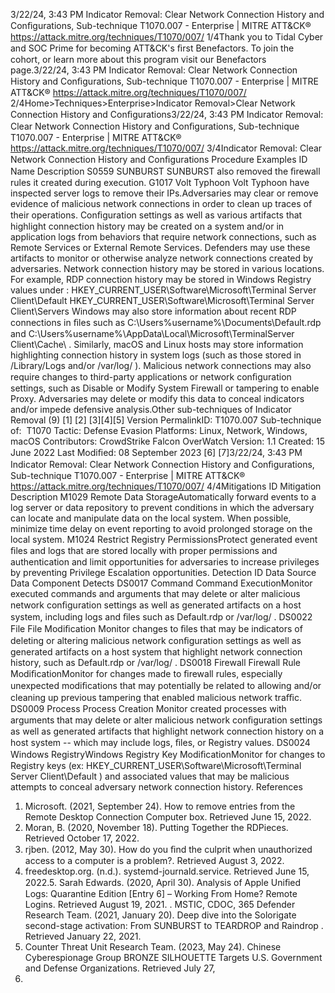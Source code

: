 3/22/24, 3:43 PM Indicator Removal: Clear Network Connection History and Conﬁgurations, Sub-technique T1070.007 - Enterprise | MITRE ATT&CK®
https://attack.mitre.org/techniques/T1070/007/ 1/4Thank you to Tidal Cyber and SOC Prime for becoming ATT&CK's ﬁrst Benefactors. To join the cohort, or learn more about this program visit our
Benefactors page.3/22/24, 3:43 PM Indicator Removal: Clear Network Connection History and Conﬁgurations, Sub-technique T1070.007 - Enterprise | MITRE ATT&CK®
https://attack.mitre.org/techniques/T1070/007/ 2/4Home>Techniques>Enterprise>Indicator Removal>Clear Network Connection History and Conﬁgurations3/22/24, 3:43 PM Indicator Removal: Clear Network Connection History and Conﬁgurations, Sub-technique T1070.007 - Enterprise | MITRE ATT&CK®
https://attack.mitre.org/techniques/T1070/007/ 3/4Indicator Removal: Clear Network Connection History
and Conﬁgurations
Procedure Examples
ID Name Description
S0559 SUNBURST SUNBURST also removed the ﬁrewall rules it created during execution.
G1017 Volt Typhoon Volt Typhoon have inspected server logs to remove their IPs.Adversaries may clear or remove evidence of malicious network connections in order to clean up traces of their operations. Conﬁguration
settings as well as various artifacts that highlight connection history may be created on a system and/or in application logs from behaviors
that require network connections, such as Remote Services or External Remote Services. Defenders may use these artifacts to monitor or
otherwise analyze network connections created by adversaries.
Network connection history may be stored in various locations. For example, RDP connection history may be stored in Windows Registry
values under :
HKEY\_CURRENT\_USER\Software\Microsoft\Terminal Server Client\Default
HKEY\_CURRENT\_USER\Software\Microsoft\Terminal Server Client\Servers
Windows may also store information about recent RDP connections in ﬁles such as C:\Users\%username%\Documents\Default.rdp and
C:\Users\%username%\AppData\Local\Microsoft\TerminalServer Client\Cache\ . Similarly, macOS and Linux hosts may store
information highlighting connection history in system logs (such as those stored in /Library/Logs and/or /var/log/ ).
Malicious network connections may also require changes to third-party applications or network conﬁguration settings, such as Disable or
Modify System Firewall or tampering to enable Proxy. Adversaries may delete or modify this data to conceal indicators and/or impede
defensive analysis.Other sub-techniques of Indicator Removal (9)
[1]
[2]
[3][4][5]
Version PermalinkID: T1070.007
Sub-technique of:  T1070
 
Tactic: Defense Evasion
 
Platforms: Linux, Network, Windows, macOS
Contributors: CrowdStrike Falcon OverWatch
Version: 1.1
Created: 15 June 2022
Last Modiﬁed: 08 September 2023
[6]
[7]3/22/24, 3:43 PM Indicator Removal: Clear Network Connection History and Conﬁgurations, Sub-technique T1070.007 - Enterprise | MITRE ATT&CK®
https://attack.mitre.org/techniques/T1070/007/ 4/4Mitigations
ID Mitigation Description
M1029 Remote Data
StorageAutomatically forward events to a log server or data repository to prevent conditions in which the
adversary can locate and manipulate data on the local system. When possible, minimize time delay on
event reporting to avoid prolonged storage on the local system.
M1024 Restrict Registry
PermissionsProtect generated event ﬁles and logs that are stored locally with proper permissions and authentication
and limit opportunities for adversaries to increase privileges by preventing Privilege Escalation
opportunities.
Detection
ID Data Source Data Component Detects
DS0017 Command Command
ExecutionMonitor executed commands and arguments that may delete or alter malicious
network conﬁguration settings as well as generated artifacts on a host system,
including logs and ﬁles such as Default.rdp or /var/log/ .
DS0022 File File Modiﬁcation Monitor changes to ﬁles that may be indicators of deleting or altering malicious
network conﬁguration settings as well as generated artifacts on a host system
that highlight network connection history, such as Default.rdp or /var/log/ .
DS0018 Firewall Firewall Rule
ModiﬁcationMonitor for changes made to ﬁrewall rules, especially unexpected modiﬁcations
that may potentially be related to allowing and/or cleaning up previous tampering
that enabled malicious network traﬃc.
DS0009 Process Process Creation Monitor created processes with arguments that may delete or alter malicious
network conﬁguration settings as well as generated artifacts that highlight
network connection history on a host system -- which may include logs, ﬁles, or
Registry values.
DS0024 Windows RegistryWindows Registry
Key ModiﬁcationMonitor for changes to Registry keys (ex:
HKEY\_CURRENT\_USER\Software\Microsoft\Terminal Server Client\Default )
and associated values that may be malicious attempts to conceal adversary
network connection history.
References
1. Microsoft. (2021, September 24). How to remove entries from
the Remote Desktop Connection Computer box. Retrieved
June 15, 2022.
2. Moran, B. (2020, November 18). Putting Together the
RDPieces. Retrieved October 17, 2022.
3. rjben. (2012, May 30). How do you ﬁnd the culprit when
unauthorized access to a computer is a problem?. Retrieved
August 3, 2022.
4. freedesktop.org. (n.d.). systemd-journald.service. Retrieved
June 15, 2022.5. Sarah Edwards. (2020, April 30). Analysis of Apple Uniﬁed
Logs: Quarantine Edition [Entry 6] – Working From Home?
Remote Logins. Retrieved August 19, 2021.
 . MSTIC, CDOC, 365 Defender Research Team. (2021, January
20). Deep dive into the Solorigate second-stage activation:
From SUNBURST to TEARDROP and Raindrop . Retrieved
January 22, 2021.
7. Counter Threat Unit Research Team. (2023, May 24). Chinese
Cyberespionage Group BRONZE SILHOUETTE Targets U.S.
Government and Defense Organizations. Retrieved July 27,
2023.